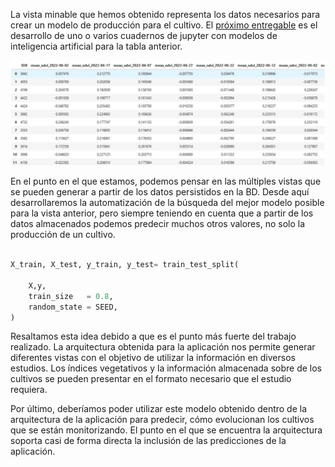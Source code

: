La vista minable que hemos obtenido representa los datos necesarios para crear un modelo de producción para el cultivo. El [próximo entregable](https://github.com/alesteba/tfg/tree/main/entregables) es el desarrollo de uno o varios cuadernos de jupyter con modelos de inteligencia artificial para la tabla anterior.

![](figures/view-capture.PNG)

En el punto en el que estamos, podemos pensar en las múltiples vistas que se pueden generar a partir de los datos persistidos en la BD. Desde aquí desarrollaremos la automatización de la búsqueda del mejor modelo posible para la vista anterior, pero siempre teniendo en cuenta que a partir de los datos almacenados podemos predecir muchos otros valores, no solo la producción de un cultivo. 

```python

X_train, X_test, y_train, y_test= train_test_split(
    
    X,y,
    train_size   = 0.8,
    random_state = SEED,
)
```


Resaltamos esta idea debido a que es el punto más fuerte del trabajo realizado. La arquitectura obtenida para la aplicación nos permite generar diferentes vistas con el objetivo de utilizar la información en diversos estudios. Los índices vegetativos y la información almacenada sobre de los cultivos se pueden presentar en el formato necesario que el estudio requiera. 

Por último, deberíamos poder utilizar este modelo obtenido dentro de la arquitectura de la aplicación para predecir,  cómo evolucionan los cultivos que se están monitorizando. El punto en el que se encuentra la arquitectura soporta casi de forma directa la inclusión de las predicciones de la aplicación.